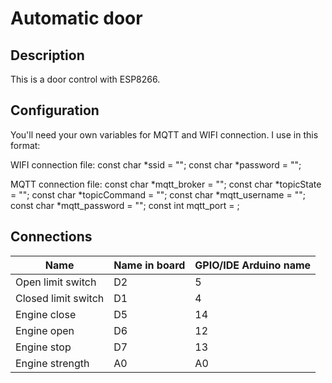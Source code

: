 # Automatic door
## Description
This is a door control with ESP8266.

## Configuration
You'll need your own variables for MQTT and WIFI connection. I use in this format:

WIFI connection file:
const char *ssid = "";
const char *password = "";

MQTT connection file:
const char *mqtt_broker = "";
const char *topicState = "";
const char *topicCommand = "";
const char *mqtt_username = "";
const char *mqtt_password = "";
const int mqtt_port = ;

## Connections
| Name                | Name in board | GPIO/IDE Arduino name |
|---------------------|---------------|-----------------------|
| Open limit switch   | D2            | 5                     |
| Closed limit switch | D1            | 4                     |
| Engine close        | D5            | 14                    |
| Engine open         | D6            | 12                    |
| Engine stop         | D7            | 13                    |
| Engine strength     | A0            | A0                    |
